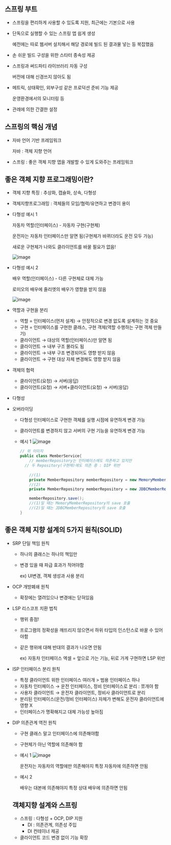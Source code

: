 ## 스프링 부트

- 스프링을 편리하게 사용할 수 있도록 지원, 최근에는 기본으로 사용
- 단독으로 실행할 수 있는 스프링 앱 쉽게 생성

  예전에는 따로 웹서버 설치해서 해당 경로에 빌드 된 결과물 넣는 등 복잡했음

- 손 쉬운 빌드 구성을 위한 스타터 종속성 제공
- 스프링과 써드파티 라이브러리 자동 구성

  버전에 대해 신경쓰지 않아도 됨

- 메트릭, 상태확인, 외부구성 같은 프로덕션 준비 기능 제공

  운영환경에서의 모니터링 등

- 관례에 의한 간결한 설정

## 스프링의 핵심 개념

- 자바 언어 기반 프레임워크

  자바 : 객체 지향 언어

- 스프링 : 좋은 객체 지향 앱을 개발할 수 있게 도와주는 프레임워크

## 좋은 객체 지향 프로그래밍이란?

- 객체 지향 특징 : 추상화, 캡슐화, 상속, 다형성
- 객체지향프로그래밍 : 객체들의 모임/협력/유연하고 변경이 용이
- 다형성 예시 1

  자동차 역할(인터페이스) - 자동차 구현(구현체)

  운전자는 자동차 인터페이스만 알면 됨(구현체가 바뀌더라도 운전 모두 가능)

  새로운 구현체가 나와도 클라이언트를 바꿀 필요가 없음!
  
  ![image](https://user-images.githubusercontent.com/76834167/136694521-7bb5efd5-d1c1-4c99-a726-be3e08e4feb8.png)


- 다형성 예시 2

  배우 역할(인터페이스) - 다른 구현체로 대체 가능

  로미오의 배우에 줄리엣의 배우가 영향을 받지 않음
  
  ![image](https://user-images.githubusercontent.com/76834167/136694532-f6058e4b-ca09-486a-a299-a653ecb6ed43.png)


- 역할과 구현을 분리
    - 역할 = 인터페이스(먼저 설계) → 안정적으로 변경 없도록 설계하는 것 중요
    - 구현 = 인터페이스를 구현한 클래스, 구현 객체(역할 수행하는 구현 객체 만들기)
    - 클라이언트 → 대상의 역할(인터페이스)만 알면 됨
    - 클라이언트 → 내부 구조 몰라도 됨
    - 클라이언트 → 내부 구조 변경되어도 영향 받지 않음
    - 클라이언트 → 구현 대상 자체 변경해도 영향 받지 않음
- 객체의 협력
    - 클라이언트(요청) → 서버(응답)
    - 클라이언트(요청) → 서버+클라이언트(요청) → 서버(응답)
- 다형성
- 오버라이딩
    - 다형성 인터페이스로 구현한 객체를 실행 시점에 유연하게 변경 가능
    - 클라이언트를 변경하지 않고 서버의 구현 기능을 유연하게 변경 가능
    - 예시 1
        ![image](https://user-images.githubusercontent.com/76834167/136694548-942da696-1570-47b6-a98e-8679a285276d.png)

        ```java
        // 위 이미지
        public class MemberService{
        	// memberRepository는 인터페이스에도 의존하고 있지만
          // 두 Repository(구현체)에도 의존 중 : DIP 위반
        	
        	//(1)
        	private MemberRepository memberRepository = new MemoryMemberRepository();
        	//(2)
        	private MemberRepository memberRepository = new JDBCMemberRepository();

        	memberRepository.save(); 
        	//(1)일 때는 MemoryMemberRepository의 save 호출 
        	//(2)일 때는 JDBCMemberRepository의 save 호출
        }
        ```

## 좋은 객체 지향 설계의 5가지 원칙(SOLID)

- SRP 단일 책임 원칙
    - 하나의 클래스는 하나의 책임만
    - 변경 있을 때 파급 효과가 적어야함

      ex) UI변경, 객체 생성과 사용 분리

- OCP 개방폐쇄 원칙
    - 확장에는 열려있으나 변경에는 닫혀있음
- LSP 리스코프 치환 법칙
    - 행위 중점!
    - 프로그램의 정확성을 깨뜨리지 않으면서 하위 타입의 인스턴스로 바꿀 수 있어야함
    - 같은 행위에 대해 반대의 결과가 나오면 안됨

      ex) 자동차 인터페이스 엑셀 = 앞으로 가는 기능, 뒤로 가게 구현하면 LSP 위반

- ISP 인터페이스 분리 원칙
    - 특정 클라이언트 위한 인터페이스 여러개 > 범용 인터페이스 하나
    - 자동차 인터페이스 → 운전 인터페이스, 정비 인터페이스로 분리 : 쪼개야 함
    - 사용자 클라이언트 → 운전자 클라이언트, 정비사 클라이언트로 분리
    - 분리된 인터페이스(운전/정비 인터페이스) 자체가 변해도 운전자 클라이언트에 영향 X
    - 인터페이스가 명확해지고 대체 가능성 높아짐
- DIP 의존관계 역전 원칙
    - 구현 클래스 말고 인터페이스에 의존해야함
    - 구현체가 아닌 역할에 의존해야 함
    - 예시 1
      ![image](https://user-images.githubusercontent.com/76834167/136694601-8eb26b1a-11df-4568-bc13-3343ca45aa8c.png)

      
      운전자는 자동차의 역할에만 의존해야지 특정 자동차에 의존하면 안됨

    - 예시 2

      배우는 대본에 의존해야지 특정 상대 배우에 의존하면 안됨

  ## 객체지향 설계와 스프링

    - 스프링 : 다형성 + OCP, DIP 지원
        - DI : 의존관계, 의존성 주입
        - DI 컨테이너 제공
    - 클라이언트 코드 변경 없이 기능 확장
